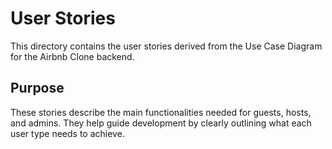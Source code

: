 # User Stories

This directory contains the user stories derived from the Use Case Diagram for the Airbnb Clone backend.

## Purpose

These stories describe the main functionalities needed for guests, hosts, and admins. They help guide development by clearly outlining what each user type needs to achieve.
